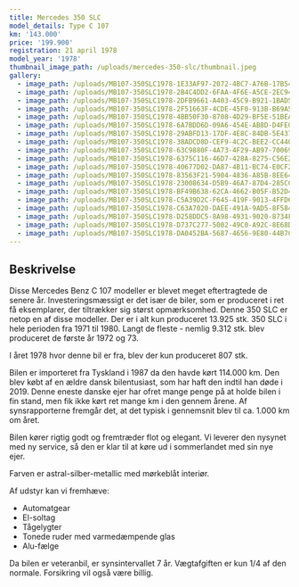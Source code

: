 ```yaml
---
title: Mercedes 350 SLC
model_details: Type C 107
km: '143.000'
price: '199.900'
registration: 21 april 1978
model_year: '1978'
thumbnail_image_path: /uploads/mercedes-350-slc/thumbnail.jpeg
gallery:
  - image_path: /uploads/MB107-350SLC1978-1E33AF97-2072-4BC7-A76B-17B54D222326.jpeg
  - image_path: /uploads/MB107-350SLC1978-2B4C4DD2-6FAA-4F6E-A5CE-2EC94D7A7985.jpeg
  - image_path: /uploads/MB107-350SLC1978-2DFB9661-A403-45C9-B921-1BAD5D5C127A.jpeg
  - image_path: /uploads/MB107-350SLC1978-2F51663F-4CDE-45F0-913B-B69A562AEAB3.jpeg
  - image_path: /uploads/MB107-350SLC1978-4BB50F30-8708-4D29-BF5E-51BEA6125D2F.jpeg
  - image_path: /uploads/MB107-350SLC1978-6A7BDD6D-09A6-454E-AB8D-D4FE03498074.jpeg
  - image_path: /uploads/MB107-350SLC1978-29ABFD13-17DF-4E8C-84DB-5E43795BE270.jpeg
  - image_path: /uploads/MB107-350SLC1978-38ADCD8D-CEF9-4C2C-BEE2-CC4401814620.jpeg
  - image_path: /uploads/MB107-350SLC1978-63C9880F-4A73-4F29-AB97-700692B2B283.jpeg
  - image_path: /uploads/MB107-350SLC1978-6375C116-46D7-428A-8275-C56E23910F3B.jpeg
  - image_path: /uploads/MB107-350SLC1978-40677D02-DA87-4B11-BC74-E0CF2C413F70.jpeg
  - image_path: /uploads/MB107-350SLC1978-83563F21-5904-4836-A85B-8EE64E7DC13B.jpeg
  - image_path: /uploads/MB107-350SLC1978-23008634-D5B9-46A7-87D4-285CCE11AB72.jpeg
  - image_path: /uploads/MB107-350SLC1978-BF49B638-62CA-4662-B05F-B52D43C8EFBD.jpeg
  - image_path: /uploads/MB107-350SLC1978-C5A39D2C-F645-419F-9013-4FFD68A816B7.jpeg
  - image_path: /uploads/MB107-350SLC1978-C63A7020-DAEE-491A-9AD5-8F58421600EF.jpeg
  - image_path: /uploads/MB107-350SLC1978-D258DDC5-8A98-4931-9020-8734F88E4A46.jpeg
  - image_path: /uploads/MB107-350SLC1978-D737C277-5002-49C0-A92C-8E68D3B87DD2.jpeg
  - image_path: /uploads/MB107-350SLC1978-DA0452BA-5687-4656-9E80-44B7CE55A11B.jpeg
---
```


## Beskrivelse

Disse Mercedes Benz C 107 modeller er blevet meget eftertragtede de senere &aring;r. Investeringsm&aelig;ssigt er det is&aelig;r de biler, som er produceret i ret f&aring; eksemplarer, der tiltr&aelig;kker sig st&oslash;rst opm&aelig;rksomhed. Denne 350 SLC er netop en af disse modeller. Der er i alt kun produceret 13.925 stk. 350 SLC i hele perioden fra 1971 til 1980. Langt de fleste - nemlig 9.312 stk. blev produceret de f&oslash;rste &aring;r 1972 og 73.

I &aring;ret 1978 hvor denne bil er fra, blev der kun produceret 807 stk.

Bilen er importeret fra Tyskland i 1987 da den havde k&oslash;rt 114.000 km. Den blev k&oslash;bt af en &aelig;ldre dansk bilentusiast, som har haft den indtil han d&oslash;de i 2019. Denne eneste danske ejer har ofret mange penge p&aring; at holde bilen i fin stand, men fik ikke k&oslash;rt ret mange km i den gennem &aring;rene. Af synsrapporterne fremg&aring;r det, at det typisk i gennemsnit blev til ca. 1.000 km om &aring;ret.

Bilen k&oslash;rer rigtig godt og fremtr&aelig;der flot og elegant. Vi leverer den nysynet med ny service, s&aring; den er klar til at k&oslash;re ud i sommerlandet med sin nye ejer.

Farven er astral-silber-metallic med m&oslash;rkebl&aring;t interi&oslash;r.

Af udstyr kan vi fremh&aelig;ve:

* Automatgear
* El-soltag
* T&aring;gelygter
* Tonede ruder med varmed&aelig;mpende glas
* Alu-f&aelig;lge

Da bilen er veteranbil, er synsintervallet 7 &aring;r. V&aelig;gtafgiften er kun 1/4 af den normale. Forsikring vil ogs&aring; v&aelig;re billig.